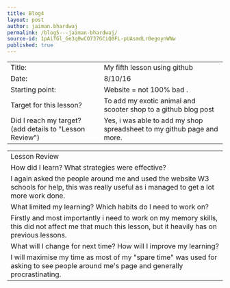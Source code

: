 ```yaml
---
title: Blog4
layout: post
author: jaiman.bhardwaj
permalink: /blog5---jaiman-bhardwaj/
source-id: 1pAiTGl_Ge3q0wCO737GCiQ0FL-pUAsmdLr0egoynWNw
published: true
---
```

<table>
  <tr>
    <td>Title:</td>
    <td>My fifth lesson using github</td>
  </tr>
  <tr>
    <td>Date:</td>
    <td>8/10/16</td>
  </tr>
  <tr>
    <td>Starting point:</td>
    <td>Website = not 100% bad .</td>
  </tr>
  <tr>
    <td>Target for this lesson?</td>
    <td>To add my exotic animal and scooter shop to a github blog post</td>
  </tr>
  <tr>
    <td>Did I reach my target? 
(add details to "Lesson Review")</td>
    <td>Yes, i was able to add my shop spreadsheet to my github page and more.</td>
  </tr>
</table>


<table>
  <tr>
    <td>Lesson Review</td>
  </tr>
  <tr>
    <td>How did I learn? What strategies were effective? </td>
  </tr>
  <tr>
    <td>I again asked the people around me and used the website W3 schools for help, this was really useful as i managed to get a lot more work done.</td>
  </tr>
  <tr>
    <td>What limited my learning? Which habits do I need to work on? </td>
  </tr>
  <tr>
    <td>Firstly and most importantly i need to work on my memory skills, this did not affect me that much this lesson, but it heavily has on previous lessons.</td>
  </tr>
  <tr>
    <td>What will I change for next time? How will I improve my learning?</td>
  </tr>
  <tr>
    <td>I will maximise my time as most of my "spare time" was used for asking to see people around me's page and generally procrastinating.</td>
  </tr>
</table>


